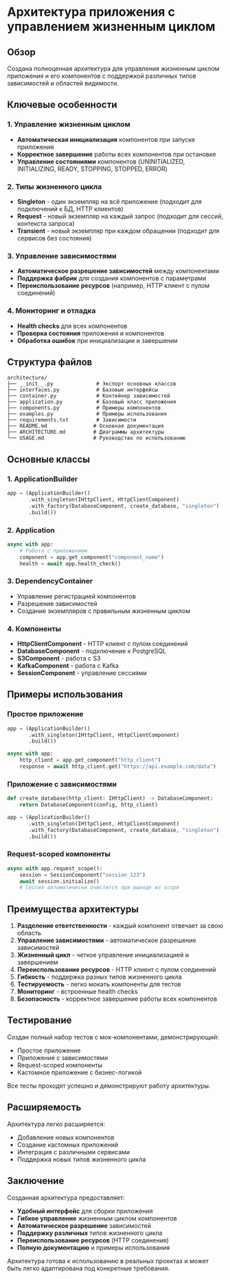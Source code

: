 # Архитектура приложения с управлением жизненным циклом

## Обзор

Создана полноценная архитектура для управления жизненным циклом приложения и его компонентов с поддержкой различных типов зависимостей и областей видимости.

## Ключевые особенности

### 1. Управление жизненным циклом

- **Автоматическая инициализация** компонентов при запуске приложения
- **Корректное завершение** работы всех компонентов при остановке
- **Управление состояниями** компонентов (UNINITIALIZED, INITIALIZING, READY, STOPPING, STOPPED, ERROR)

### 2. Типы жизненного цикла

- **Singleton** - один экземпляр на всё приложение (подходит для подключений к БД, HTTP клиентов)
- **Request** - новый экземпляр на каждый запрос (подходит для сессий, контекста запроса)
- **Transient** - новый экземпляр при каждом обращении (подходит для сервисов без состояния)

### 3. Управление зависимостями

- **Автоматическое разрешение зависимостей** между компонентами
- **Поддержка фабрик** для создания компонентов с параметрами
- **Переиспользование ресурсов** (например, HTTP клиент с пулом соединений)

### 4. Мониторинг и отладка

- **Health checks** для всех компонентов
- **Проверка состояния** приложения и компонентов
- **Обработка ошибок** при инициализации и завершении

## Структура файлов

```
architecture/
├── __init__.py              # Экспорт основных классов
├── interfaces.py            # Базовые интерфейсы
├── container.py             # Контейнер зависимостей
├── application.py           # Базовый класс приложения
├── components.py            # Примеры компонентов
├── examples.py              # Примеры использования
├── requirements.txt         # Зависимости
├── README.md               # Основная документация
├── ARCHITECTURE.md         # Диаграммы архитектуры
└── USAGE.md                # Руководство по использованию
```

## Основные классы

### 1. ApplicationBuilder

```python
app = (ApplicationBuilder()
       .with_singleton(IHttpClient, HttpClientComponent)
       .with_factory(DatabaseComponent, create_database, "singleton")
       .build())
```

### 2. Application

```python
async with app:
    # Работа с приложением
    component = app.get_component("component_name")
    health = await app.health_check()
```

### 3. DependencyContainer

- Управление регистрацией компонентов
- Разрешение зависимостей
- Создание экземпляров с правильным жизненным циклом

### 4. Компоненты

- **HttpClientComponent** - HTTP клиент с пулом соединений
- **DatabaseComponent** - подключение к PostgreSQL
- **S3Component** - работа с S3
- **KafkaComponent** - работа с Kafka
- **SessionComponent** - управление сессиями

## Примеры использования

### Простое приложение

```python
app = (ApplicationBuilder()
       .with_singleton(IHttpClient, HttpClientComponent)
       .build())

async with app:
    http_client = app.get_component("http_client")
    response = await http_client.get("https://api.example.com/data")
```

### Приложение с зависимостями

```python
def create_database(http_client: IHttpClient) -> DatabaseComponent:
    return DatabaseComponent(config, http_client)

app = (ApplicationBuilder()
       .with_singleton(IHttpClient, HttpClientComponent)
       .with_factory(DatabaseComponent, create_database, "singleton")
       .build())
```

### Request-scoped компоненты

```python
async with app.request_scope():
    session = SessionComponent("session_123")
    await session.initialize()
    # Сессия автоматически очистится при выходе из scope
```

## Преимущества архитектуры

1. **Разделение ответственности** - каждый компонент отвечает за свою область
2. **Управление зависимостями** - автоматическое разрешение зависимостей
3. **Жизненный цикл** - четкое управление инициализацией и завершением
4. **Переиспользование ресурсов** - HTTP клиент с пулом соединений
5. **Гибкость** - поддержка разных типов жизненного цикла
6. **Тестируемость** - легко мокать компоненты для тестов
7. **Мониторинг** - встроенные health checks
8. **Безопасность** - корректное завершение работы всех компонентов

## Тестирование

Создан полный набор тестов с мок-компонентами, демонстрирующий:

- Простое приложение
- Приложение с зависимостями
- Request-scoped компоненты
- Кастомное приложение с бизнес-логикой

Все тесты проходят успешно и демонстрируют работу архитектуры.

## Расширяемость

Архитектура легко расширяется:

- Добавление новых компонентов
- Создание кастомных приложений
- Интеграция с различными сервисами
- Поддержка новых типов жизненного цикла

## Заключение

Созданная архитектура предоставляет:

- **Удобный интерфейс** для сборки приложения
- **Гибкое управление** жизненным циклом компонентов
- **Автоматическое разрешение** зависимостей
- **Поддержку различных** типов жизненного цикла
- **Переиспользование ресурсов** (HTTP соединения)
- **Полную документацию** и примеры использования

Архитектура готова к использованию в реальных проектах и может быть легко адаптирована под конкретные требования.

